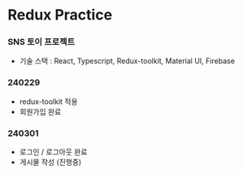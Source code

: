 # Redux Practice

### SNS 토이 프로젝트

- 기술 스택 : React, Typescript, Redux-toolkit, Material UI, Firebase

### 240229

- redux-toolkit 적용
- 회원가입 완료

### 240301

- 로그인 / 로그아웃 완료
- 게시물 작성 (진행중)
